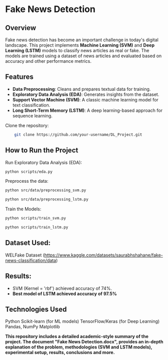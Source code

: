 # Fake News Detection

## Overview
Fake news detection has become an important challenge in today's digital landscape. This project implements **Machine Learning (SVM)** and **Deep Learning (LSTM)** models to classify news articles as real or fake. The models are trained using a dataset of news articles and evaluated based on accuracy and other performance metrics.

## Features
- **Data Preprocessing**: Cleans and prepares textual data for training.
- **Exploratory Data Analysis (EDA)**: Generates insights from the dataset.
- **Support Vector Machine (SVM)**: A classic machine learning model for text classification.
- **Long Short-Term Memory (LSTM)**: A deep learning-based approach for sequence learning.


Clone the repository:
```sh
    git clone https://github.com/your-username/DL_Project.git
```

## How to Run the Project
Run Exploratory Data Analysis (EDA):
```sh 
python scripts/eda.py
```
Preprocess the data:
```sh
python src/data/preprocessing_svm.py
```
```sh
python src/data/preprocessing_lstm.py
```
Train the Models:
```sh
python scripts/train_svm.py
```
```sh    
python scripts/train_lstm.py
```

## Dataset Used: 
WELFake Dataset (https://www.kaggle.com/datasets/saurabhshahane/fake-news-classification/data)

## Results:
- SVM (Kernel = 'rbf') achieved accuracy of 74%.
- **Best model of LSTM achieved accuracy of 97.5%**
    
## Technologies Used
Python
Scikit-learn (for ML models)
TensorFlow/Keras (for Deep Learning)
Pandas, NumPy
Matplotlib

**This repository includes a detailed academic-style summary of the project. The document "Fake News Detection.docx", provides an in-depth explanation of the problem, methodologies (SVM and LSTM models), experimental setup, results, conclusions and more.**
